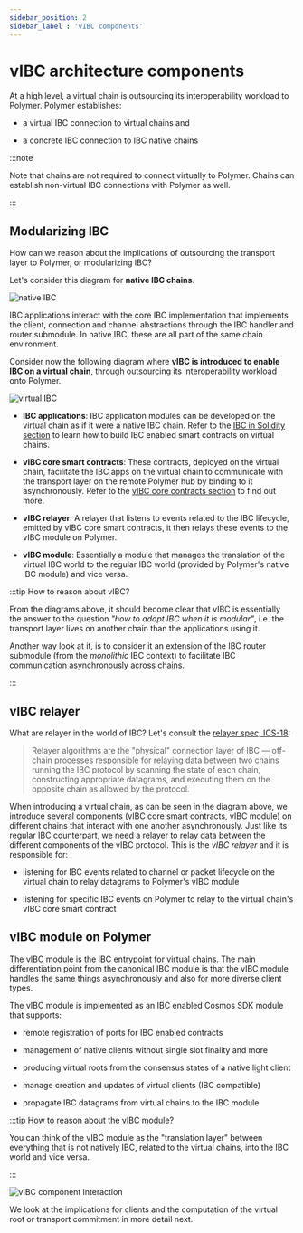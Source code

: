 ```yaml
---
sidebar_position: 2
sidebar_label : 'vIBC components'
---
```


# vIBC architecture components

At a high level, a virtual chain is outsourcing its interoperability workload to Polymer. Polymer establishes:

- a virtual IBC connection to virtual chains and 

- a concrete IBC connection to IBC native chains 

:::note

Note that chains are not required to connect virtually to Polymer. Chains can establish non-virtual IBC connections with Polymer as well.

:::

## Modularizing IBC

How can we reason about the implications of outsourcing the transport layer to Polymer, or modularizing IBC?

Let's consider this diagram for **native  IBC chains**.

![native IBC](../../../../static/img/ibc/ibc-native.png)

IBC applications interact with the core IBC implementation that implements the client, connection and channel abstractions through the IBC handler and router submodule. In native IBC, these are all part of the same chain environment.

Consider now the following diagram where **vIBC is introduced to enable IBC on a virtual chain**, through outsourcing its interoperability workload onto Polymer.

![virtual IBC](../../../../static/img/ibc/virtual-ibc.png)

- **IBC applications**: IBC application modules can be developed on the virtual chain as if it were a native IBC chain. Refer to the [IBC in Solidity section](../../../build/ibc-solidity/ibc-solidity.md) to learn how to build IBC enabled smart contracts on virtual chains.

- **vIBC core smart contracts**: These contracts, deployed on the virtual chain, facilitate the IBC apps on the virtual chain to communicate with the transport layer on the remote Polymer hub by binding to it asynchronously. Refer to the [vIBC core contracts section](../../../build/ibc-solidity/vibc-core.md) to find out more.

- **vIBC relayer**: A relayer that listens to events related to the IBC lifecycle, emitted by vIBC core smart contracts, it then relays these events to the vIBC module on Polymer.

- **vIBC module**: Essentially a module that manages the translation of the virtual IBC world to the regular IBC world (provided by Polymer's native IBC module) and vice versa.

:::tip How to reason about vIBC?

From the diagrams above, it should become clear that vIBC is essentially the answer to the question _"how to adapt IBC when it is modular"_, i.e. the transport layer lives on another chain than the applications using it.

Another way look at it, is to consider it an extension of the IBC router submodule (from the _monolithic_ IBC context) to facilitate IBC communication asynchronously across chains.

:::

## vIBC relayer
What are relayer in the world of IBC? Let's consult the [relayer spec, ICS-18](https://github.com/cosmos/ibc/tree/main/spec/relayer/ics-018-relayer-algorithms):

> Relayer algorithms are the "physical" connection layer of IBC — off-chain processes responsible for relaying data between two chains running the IBC protocol by scanning the state of each chain, constructing appropriate datagrams, and executing them on the opposite chain as allowed by the protocol.

When introducing a virtual chain, as can be seen in the diagram above, we introduce several components (vIBC core smart contracts, vIBC module) on different chains that interact with one another asynchronously. Just like its regular IBC counterpart, we need a relayer to relay data between the different components of the vIBC protocol. This is the _vIBC relayer_ and it is responsible for:

- listening for IBC events related to channel or packet lifecycle on the virtual chain to relay datagrams to Polymer's vIBC module

- listening for specific IBC events on Polymer to relay to the virtual chain's vIBC core smart contract


## vIBC module on Polymer

The vIBC module is the IBC entrypoint for virtual chains. The main differentiation point from the canonical IBC module is that the vIBC module handles the same things asynchronously and also for more diverse client types. 

The vIBC module is implemented as an IBC enabled Cosmos SDK module that supports:

- remote registration of ports for IBC enabled contracts

- management of native clients without single slot finality and more

- producing virtual roots from the consensus states of a native light client

- manage creation and updates of virtual clients (IBC compatible)

- propagate IBC datagrams from virtual chains to the IBC module

:::tip How to reason about the vIBC module?

You can think of the vIBC module as the "translation layer" between everything that is not natively IBC, related to the virtual chains, into the IBC world and vice versa.

:::

<!-- TODO: update diagram -->

![vIBC component interaction](../../../../static/img/learn/comp-interaction.png)

We look at the implications for clients and the computation of the virtual root or transport commitment in more detail next.

